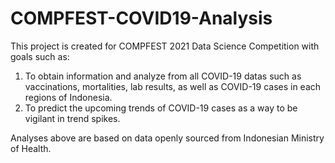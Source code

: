 # COMPFEST-COVID19-Analysis
This project is created for COMPFEST 2021 Data Science Competition with goals such as:
1. To obtain information and analyze from all COVID-19 datas such as vaccinations, mortalities, lab results, as well as COVID-19 cases in each regions of Indonesia.
2. To predict the upcoming trends of COVID-19 cases as a way to be vigilant in trend spikes.

Analyses above are based on data openly sourced from Indonesian Ministry of Health.
